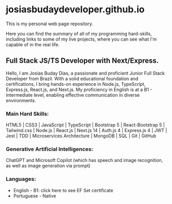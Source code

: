 # josiasbudaydeveloper.github.io
This is my personal web page repository.

Here you can find the summary of all of my programming hard-skills, 
including links to some of my live projects, where you can see what 
I'm capable of in the real life.

## Full Stack JS/TS Developer with Next/Express.
Hello, I am Josias Buday Dias, a passionate and proficient Junior Full Stack Developer from Brazil.
With a solid educational foundation and certifications, I bring hands-on experience in Node.js,
TypeScript, Express.js, React.js, and Next.js. My proficiency in English is at a B1 - Intermediate
level, enabling effective communication in diverse environments.

### Main Hard Skills:
HTML5 | CSS3 | JavaScript | TypeScript | Bootstrap 5 | React-Bootstrap 5 | Tailwind.css | Node.js |
React.js | Next.js 14 | Auth.js 4 | Express.js 4 | JWT | Jest | TDD | Microservices Architecture |
MongoDB | SQL | Git | GitHub

### Generative Artificial Intelligences:
ChatGPT and Microsoft Copilot (which has speech and image recognition, as well as image generation via prompt)

### Languages:
- English - B1: click here to see EF Set certificate
- Portuguese - Native